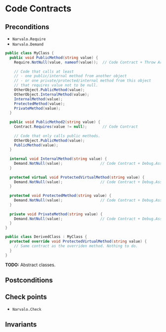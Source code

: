 Code Contracts
==============

Preconditions
-------------

- `Narvalo.Require`
- `Narvalo.Demand`

```csharp
public class MyClass {
  public void PublicMethod(string value) {
    Require.NotNull(value, nameof(value));  // Code Contract + Throw ArgumentException
    
    // Code that calls at least 
    // - one public/internal method from another object
    // - or one private/protected/internal method from this object
    // that requires value not to be null.
    OtherObject.PublicMethod(value);
    OtherObject.InternalMethod(value);
    InternalMethod(value);
    ProtectedMethod(value);
    PrivateMethod(value);
  }
  
  public void PublicMethod2(string value) {
    Contract.Requires(value != null);       // Code Contract
  
    // Code that only calls public methods.
    OtherObject.PublicMethod(value);
    PublicMethod(value);
  }
  
  internal void InternalMethod(string value) {
    Demand.NotNull(value);                 // Code Contract + Debug.Assert
  }
  
  protected virtual void ProtectedVirtualMethod(string value) {
    Demand.NotNull(value);                 // Code Contract + Debug.Assert
  }
  
  protected void ProtectedMethod(string value) {
    Demand.NotNull(value);                 // Code Contract + Debug.Assert
  }
  
  private void PrivateMethod(string value) {
    Demand.NotNull(value);                 // Code Contract + Debug.Assert
  }
}
```

```csharp
public class DerivedClass : MyClass {
  protected override void ProtectedVirtualMethod(string value) {
    // Same contract as the overriden method. Nothing to do.
  }
}
```

**TODO:** Abstract classes.

Postconditions
--------------

Check points
------------

- `Narvalo.Check`

Invariants
----------


